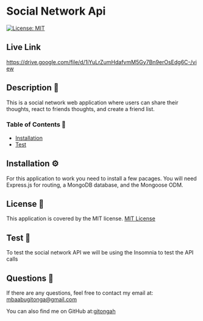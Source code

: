
  # Social Network Api
  [![License: MIT](https://img.shields.io/badge/License-MIT-yellow.svg)](https://opensource.org/licenses/MIT)

  ## Live Link
  https://drive.google.com/file/d/1iYuLrZumHdafvmM5Gy7Bn9erOsEdg6C-/view
  
  ## Description 🔎
  This is a social network web  application where users can share their thoughts, react to friends thoughts, and create a friend list.
  ### Table of Contents 📖
  - [Installation](#installation-⚙️)
  - [Test](#test-🧪)
  ## Installation ⚙️
  For this application to work you need to install a few pacages. You will need Express.js for routing, a MongoDB database, and the Mongoose ODM.
    
  ## License 📝
  This application is covered by the MIT license.
    [MIT License](https://opensource.org/licenses/MIT)
  ## Test  🧪
  To test the social network API we will be using the Insomnia to test the API calls
  
  ## Questions 🙋
  If there are any questions, feel free to contact my email at: mbaabugitonga@gmail.com

  You can also find me on GitHub at:[gitongah](https://www.github.com/gitongah)
  